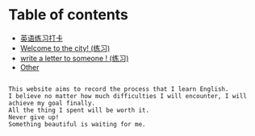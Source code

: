 # Table of contents

* [英语练习打卡](README.md)
* [Welcome to the city! (练习)](city.md)
* [write a letter to someone ! (练习)](greet.md)
* [Other](other.md)

```

This website aims to record the process that I learn English. 
I believe no matter how much difficulties I will encounter, I will achieve my goal finally.
All the thing I spent will be worth it.
Never give up!
Something beautiful is waiting for me.
```